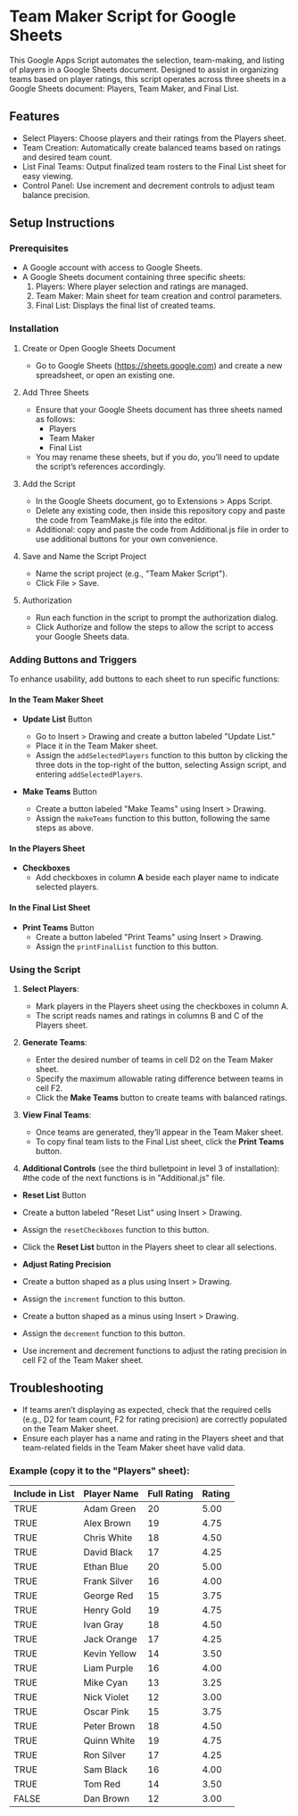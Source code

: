 # Team Maker Script for Google Sheets

This Google Apps Script automates the selection, team-making, and listing of players in a Google Sheets document. Designed to assist in organizing teams based on player ratings, this script operates across three sheets in a Google Sheets document: Players, Team Maker, and Final List.

## Features
- Select Players: Choose players and their ratings from the Players sheet.
- Team Creation: Automatically create balanced teams based on ratings and desired team count.
- List Final Teams: Output finalized team rosters to the Final List sheet for easy viewing.
- Control Panel: Use increment and decrement controls to adjust team balance precision.

## Setup Instructions

### Prerequisites
- A Google account with access to Google Sheets.
- A Google Sheets document containing three specific sheets:
  1. Players: Where player selection and ratings are managed.
  2. Team Maker: Main sheet for team creation and control parameters.
  3. Final List: Displays the final list of created teams.

### Installation

1. Create or Open Google Sheets Document
   - Go to Google Sheets (https://sheets.google.com) and create a new spreadsheet, or open an existing one.

2. Add Three Sheets
   - Ensure that your Google Sheets document has three sheets named as follows:
     - Players
     - Team Maker
     - Final List
   - You may rename these sheets, but if you do, you’ll need to update the script’s references accordingly.

3. Add the Script
   - In the Google Sheets document, go to Extensions > Apps Script.
   - Delete any existing code, then inside this repository copy and paste the code from TeamMake.js file into the editor.
   - Additional: copy and paste the code from Additional.js file in order to use additional buttons for your own convenience.

4. Save and Name the Script Project
   - Name the script project (e.g., "Team Maker Script").
   - Click File > Save.

5. Authorization
   - Run each function in the script to prompt the authorization dialog.
   - Click Authorize and follow the steps to allow the script to access your Google Sheets data.


### Adding Buttons and Triggers

To enhance usability, add buttons to each sheet to run specific functions:

#### In the Team Maker Sheet
- **Update List** Button
  - Go to Insert > Drawing and create a button labeled "Update List."
  - Place it in the Team Maker sheet.
  - Assign the `addSelectedPlayers` function to this button by clicking the three dots in the top-right of the button, selecting Assign script, and entering `addSelectedPlayers`.

- **Make Teams** Button
  - Create a button labeled "Make Teams" using Insert > Drawing.
  - Assign the `makeTeams` function to this button, following the same steps as above.

#### In the Players Sheet
- **Checkboxes**
  - Add checkboxes in column **A** beside each player name to indicate selected players.

#### In the Final List Sheet
- **Print Teams** Button
  - Create a button labeled "Print Teams" using Insert > Drawing.
  - Assign the `printFinalList` function to this button.

### Using the Script

1. **Select Players**:
   - Mark players in the Players sheet using the checkboxes in column A.
   - The script reads names and ratings in columns B and C of the Players sheet.

2. **Generate Teams**:
   - Enter the desired number of teams in cell D2 on the Team Maker sheet.
   - Specify the maximum allowable rating difference between teams in cell F2.
   - Click the **Make Teams** button to create teams with balanced ratings.

3. **View Final Teams**:
   - Once teams are generated, they’ll appear in the Team Maker sheet.
   - To copy final team lists to the Final List sheet, click the **Print Teams** button.

4. **Additional Controls** (see the third bulletpoint in level 3 of installation):
    #the code of the next functions is in "Additional.js" file.
  - **Reset List** Button
  - Create a button labeled "Reset List" using Insert > Drawing.
  - Assign the `resetCheckboxes` function to this button.
  - Click the **Reset List** button in the Players sheet to clear all selections.

  - **Adjust Rating Precision**
  - Create a button shaped as a plus using Insert > Drawing.
  - Assign the `increment` function to this button.
  - Create a button shaped as a minus using Insert > Drawing.
  - Assign the `decrement` function to this button.
  - Use increment and decrement functions to adjust the rating precision in cell F2 of the Team Maker sheet.


## Troubleshooting
- If teams aren’t displaying as expected, check that the required cells (e.g., D2 for team count, F2 for rating precision) are correctly populated on the Team Maker sheet.
- Ensure each player has a name and rating in the Players sheet and that team-related fields in the Team Maker sheet have valid data.

### Example (copy it to the "Players" sheet):

| Include in List | Player Name  | Full Rating | Rating |
|-----------------|--------------|-------------|--------|
| TRUE            | Adam Green   | 20          | 5.00   |
| TRUE            | Alex Brown   | 19          | 4.75   |
| TRUE            | Chris White  | 18          | 4.50   |
| TRUE            | David Black  | 17          | 4.25   |
| TRUE            | Ethan Blue   | 20          | 5.00   |
| TRUE            | Frank Silver | 16          | 4.00   |
| TRUE            | George Red   | 15          | 3.75   |
| TRUE            | Henry Gold   | 19          | 4.75   |
| TRUE            | Ivan Gray    | 18          | 4.50   |
| TRUE            | Jack Orange  | 17          | 4.25   |
| TRUE            | Kevin Yellow | 14          | 3.50   |
| TRUE            | Liam Purple  | 16          | 4.00   |
| TRUE            | Mike Cyan    | 13          | 3.25   |
| TRUE            | Nick Violet  | 12          | 3.00   |
| TRUE            | Oscar Pink   | 15          | 3.75   |
| TRUE            | Peter Brown  | 18          | 4.50   |
| TRUE            | Quinn White  | 19          | 4.75   |
| TRUE            | Ron Silver   | 17          | 4.25   |
| TRUE            | Sam Black    | 16          | 4.00   |
| TRUE            | Tom Red      | 14          | 3.50   |
| FALSE           | Dan Brown    | 12          | 3.00   |
